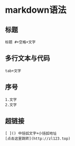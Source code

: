 # markdown语法

## 标题
    标题 #+空格+文字
## 多行文本与代码
    tab+文字
## 序号
    1.文字
    2.文字
## 超链接
    [ ]() 中括弧文字+小括弧地址
    [点击这里跳转](http://zl123.top)